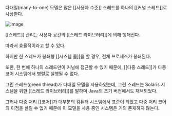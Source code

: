 다대일(many-to-one) 모델은 많은 [[사용자 수준]] 스레드를 하나의 [[커널 스레드]]로 사상한다.

![image](https://user-images.githubusercontent.com/116250393/212920451-31f39acd-9abf-4956-8bfa-55b84db0ff3e.png)

[[스레드]] 관리는 사용자 공간의 [[스레드 라이브러리]]에 의해 행해진다.

따라서 효율적이라고 할 수 있다.

하지만 한 스레드가 봉쇄형 [[시스템 콜]]을 할 경우, 전체 프로세스가 봉쇄된다.

또한, 한 번에 하나의 스레드만이 커널에 접근할 수 있기 때문에, [[다중 스레드]]가 다중 코어 시스템에서 병렬로 실행될 수 없다.

그린 스레드(green thread)가 다대일 모델을 사용하였는데, 그린 스레드는 Solaris 시스템을 위한 [[스레드 라이브러리]]를 말하며 Java의 초기 버전에서도 채택되었다.

그러나 다중 처리 [[코어]]가 대부분의 컴퓨터 시스템에서 표준이 되었고 다중 처리 코어의 이점을 살릴 수 없기 때문에 이 모델을 사용 중인 시스템은 거의 존재하지 않는다.